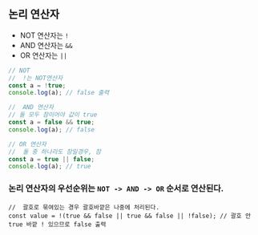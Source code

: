 ## 논리 연산자

- NOT 연산자는 `!`
- AND 연산자는 `&&`
- OR 연산자는 `||`

```js
// NOT
//  !는 NOT연산자
const a = !true;
console.log(a); // false 출력
```

```js
//  AND 연산자
// 둘 모두 참이어야 값이 true
const a = false && true;
console.log(a); // false
```

```js
// OR 연산자
//  둘 중 하나라도 참일경우, 참
const a = true || false;
console.log(a); // true
```

### 논리 연산자의 우선순위는 `NOT -> AND -> OR` 순서로 연산된다.

```JS
//  괄호로 묶여있는 경우 괄호바깥은 나중에 처리된다.
const value = !(true && false || true && false || !false); // 괄호 안 true 바깥 ! 있으므로 false 출력
```
